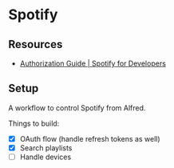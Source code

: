# Spotify

Resources
---

- [Authorization Guide | Spotify for Developers][1]

<!-- Links -->
[1]: https://developer.spotify.com/documentation/general/guides/authorization-guide/

<!-- Links end -->

Setup
---

A workflow to control Spotify from Alfred.

Things to build:

- [x] OAuth flow (handle refresh tokens as well)
- [x] Search playlists
- [ ] Handle devices
